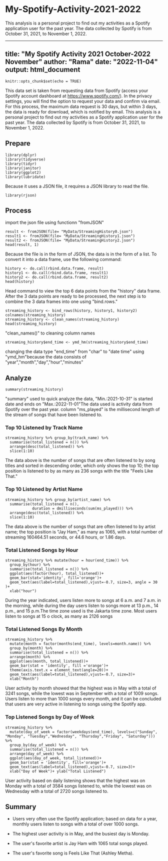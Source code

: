 # My-Spotify-Activity-2021-2022
This analysis is a personal project to find out my activities as a Spotify application user for the past year. The data collected by Spotify is from October 31, 2021, to November 1, 2022.


---
title: "My Spotify Activity 2021 October-2022 November"
author: "Rama"
date: "2022-11-04"
output: html_document
---

```{r setup, include=FALSE}
knitr::opts_chunk$set(echo = TRUE)
```

This data set is taken from requesting data from Spotify (access your Spotify account dashboard at https://www.spotify.com/). In the privacy settings, you will find the option to request your data and confirm via email. For this process, the maximum data request is 30 days, but within 3 days, the data is ready for download, which is notified by email.
This analysis is a personal project to find out my activities as a Spotify application user for the past year. The data collected by Spotify is from October 31, 2021, to November 1, 2022.


## Prepare

```{r echo=TRUE, results='hide', message=FALSE, warning=FALSE, paged.print=FALSE}
library(dplyr)
library(tidyverse)
library(tidyr)
library(janitor)
library(ggplot2)
library(lubridate)
```

Because it uses a JSON file, it requires a JSON library to read the file.
```{r echo=TRUE, results='hide', message=FALSE, warning=FALSE, paged.print=FALSE}
library(rjson)
```

## Process
import the json file using functionn "fromJSON"
```{r echo=TRUE, message=FALSE, warning=FALSE, paged.print=FALSE}
result <- fromJSON(file= "MyData/StreamingHistory0.json")
result1 <- fromJSON(file= "MyData/StreamingHistory1.json")
result2 <- fromJSON(file= "MyData/StreamingHistory2.json")
head(result, 1)
```
Because the file is in the form of JSON, the data is in the form of a list. To convert it into a data frame, use the following command:

```{r  echo=TRUE, message=FALSE, warning=FALSE, paged.print=FALSE}
history <- do.call(rbind.data.frame, result)
history1 <- do.call(rbind.data.frame, result1)
history2 <- do.call(rbind.data.frame, result2)
head(history)
```

Head command to view the top 6 data points from the "history" data frame. After the 3 data points are ready to be processed, the next step is to combine the 3 data frames into one using "bind.rows."
```{r}
streaming_history <- bind_rows(history, history1, history2)
colnames(streaming_history)
streaming_history <- clean_names(streaming_history)
head(streaming_history)
```
"clean_names()" to cleaning column names 


```{r}
streaming_history$end_time <- ymd_hm(streaming_history$end_time)
```
changing the data type "end_time" from "char" to "date time" using "ymd_hm"because the data consists of "year","month","day","hour","minutes"

## Analyze


```{r}
summary(streaming_history)
```
"summary" used to quick analyze the data,  "Min.:2021-10-31" is started date and ends on "Max.:2022-11-01"The data used is activity data from Spotify over the past year. column "ms_played" is the millisecond length of the stream of songs that have been listened to.


### Top 10 Listened by Track Name
```{r}
streaming_history %>% group_by(track_name) %>% 
  summarise(total_listened = n()) %>% 
  arrange(desc(total_listened)) %>% 
  slice(1:10)
```
The data above is the number of songs that are often listened to by song titles and sorted in descending order, which only shows the top 10; the top position is listened to by as many as 236 songs with the title "Feels Like That."

### Top 10 Listened by Artist Name
```{r}
streaming_history %>% group_by(artist_name) %>% 
  summarise(total_listened = n(),
            duration = dmilliseconds(sum(ms_played))) %>% 
  arrange(desc(total_listened)) %>% 
  slice(1:10)
```
The data above is the number of songs that are often listened to by artist name; the top position is "Jay Ham," as many as 1065, with a total number of streaming 160464.51 seconds, or 44.6 hours, or 1.86 days.

### Total Listened Songs by Hour
```{r}
streaming_history %>% mutate(hour = hour(end_time)) %>% 
  group_by(hour) %>% 
  summarise(total_listened = n()) %>%
  ggplot(aes(factor(hour), total_listened))+
  geom_bar(stat='identity', fill='orange')+
  geom_text(aes(label=total_listened),vjust=-0.7, size=3, angle = 30 )+
  xlab("hour")
```

During the year indicated, users listen more to songs at 6 a.m. and 7 a.m. in the morning, while during the day users listen to songs more at 13 p.m., 14 p.m., and 15 p.m.The time zone used is the Jakarta time zone. Most users listen to songs at 15 o clock, as many as 2126 songs

### Total Listened Songs By Month
```{r}
streaming_history %>% 
  mutate(month = factor(months(end_time), levels=month.name)) %>%
  group_by(month) %>%
  summarise(total_listened = n()) %>%
  arrange(month) %>% 
  ggplot(aes(month, total_listened))+
  geom_bar(stat = 'identity', fill ='orange')+
  theme(axis.text.x = element_text(angle=20))+
  geom_text(aes(label=total_listened),vjust=-0.7, size=3)+
  xlab("Month")
```

User activity by month showed that the highest was in May with a total of 3241 songs, while the lowest was in September with a total of 1009 songs. Users listen to more than 1000 songs every month, and it can be concluded that users are very active in listening to songs using the Spotify app.


### Top Listened Songs by Day of Week
```{r}
streaming_history %>% 
  mutate(day_of_week = factor(weekdays(end_time), levels=c("Sunday", "Monday", "Tuesday","Wednesday", "Thursday","Friday", "Saturday"))) %>%
  group_by(day_of_week) %>%
  summarise(total_listened = n()) %>%
  arrange(day_of_week) %>% 
  ggplot(aes(day_of_week, total_listened))+
  geom_bar(stat = 'identity', fill='orange')+
  geom_text(aes(label=total_listened),vjust=-0.7, size=3)+
  xlab("Day of Week")+ ylab("Total Listened")
```

User activity based on daily listening shows that the highest was on Monday with a total of 3584 songs listened to, while the lowest was on Wednesday with a total of 2720 songs listened to.



## Summary

- Users very often use the Spotify application; based on data for a year, monthly users listen to songs with a total of over 1000 songs.

- The highest user activity is in May, and the busiest day is Monday.

- The user's favorite artist is Jay Ham with 1065 total songs played.

- The user's favorite song is Feels Like That (Ashley Metha).
